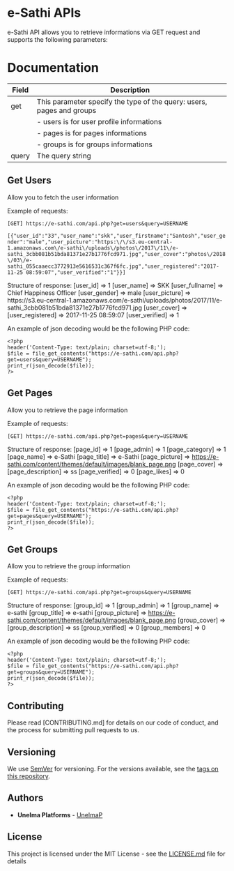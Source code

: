 # e-Sathi APIs
  e-Sathi API allows you to retrieve informations via GET request and supports the following parameters:

# Documentation

|Field     |	Description  |	
| ------------- | ------------- | 
|get |	This parameter specify the type of the query: users, pages and groups |
||        - users is for user profile informations|
||        - pages is for pages informations|
||        - groups is for groups informations | 
|query |	The query string |	

## Get Users
Allow you to fetch the user information

Example of requests:
```
[GET] https://e-sathi.com/api.php?get=users&query=USERNAME
```

```[{"user_id":"33","user_name":"skk","user_firstname":"Santosh","user_gender":"male","user_picture":"https:\/\/s3.eu-central-1.amazonaws.com\/e-sathi\/uploads\/photos\/2017\/11\/e-sathi_3cbb081b51bda81371e27b1776fcd971.jpg","user_cover":"photos\/2018\/03\/e-sathi_055caaecc3772913e5616531c367f6fc.jpg","user_registered":"2017-11-25 08:59:07","user_verified":"1"}}]```

Structure of response:
[user_id] => 1
[user_name] => SKK
[user_fullname] => Chief Happiness Officer
[user_gender] => male
[user_picture] => https:\/\/s3.eu-central-1.amazonaws.com\/e-sathi\/uploads\/photos\/2017\/11\/e-sathi_3cbb081b51bda81371e27b1776fcd971.jpg
[user_cover] =>
[user_registered] => 2017-11-25 08:59:07
[user_verified] => 1

An example of json decoding would be the following PHP code:
```
<?php
header('Content-Type: text/plain; charset=utf-8;');
$file = file_get_contents("https://e-sathi.com/api.php?get=users&query=USERNAME");
print_r(json_decode($file));
?>
```

## Get Pages
  Allow you to retrieve the page information

Example of requests:
```
[GET] https://e-sathi.com/api.php?get=pages&query=USERNAME
```

Structure of response:
[page_id] => 1
[page_admin] => 1
[page_category] => 1
[page_name] => e-Sathi
[page_title] => e-Sathi
[page_picture] => https://e-sathi.com/content/themes/default/images/blank_page.png
[page_cover] =>
[page_description] => ss
[page_verified] => 0
[page_likes] => 0

An example of json decoding would be the following PHP code:
```
<?php
header('Content-Type: text/plain; charset=utf-8;');
$file = file_get_contents("https://e-sathi.com/api.php?get=pages&query=USERNAME");
print_r(json_decode($file));
?>
```

## Get Groups
  Allow you to retrieve the group information

Example of requests:
```
[GET] https://e-sathi.com/api.php?get=groups&query=USERNAME
```

Structure of response:
[group_id] => 1
[group_admin] => 1
[group_name] => e-sathi
[group_title] => e-sathi
[group_picture] => https://e-sathi.com/content/themes/default/images/blank_page.png
[group_cover] =>
[group_description] => ss
[group_verified] => 0
[group_members] => 0

An example of json decoding would be the following PHP code:
```
<?php
header('Content-Type: text/plain; charset=utf-8;');
$file = file_get_contents("https://e-sathi.com/api.php?get=groups&query=USERNAME");
print_r(json_decode($file));
?>
```

## Contributing

Please read [CONTRIBUTING.md] for details on our code of conduct, and the process for submitting pull requests to us.

## Versioning

We use [SemVer](http://semver.org/) for versioning. For the versions available, see the [tags on this repository](https://github.com/your/project/tags). 

## Authors

* **Unelma Platforms** - [UnelmaP](https://github.com/unelmap)

## License

This project is licensed under the MIT License - see the [LICENSE.md](LICENSE.md) file for details
